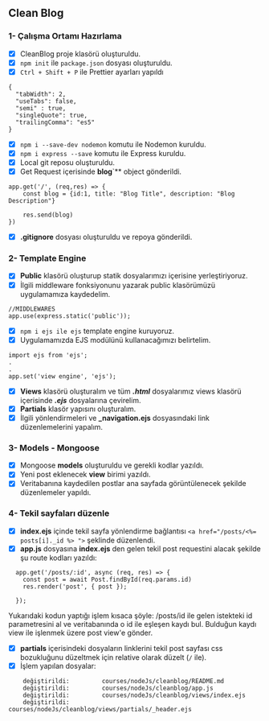 ## Clean Blog

### 1- Çalışma Ortamı Hazırlama
- [x] CleanBlog proje klasörü oluşturuldu.
- [x] `npm init` ile `package.json` dosyası oluşturuldu.
- [x] `Ctrl + Shift + P` ile Prettier ayarları yapıldı
```
{
  "tabWidth": 2,
  "useTabs": false,
  "semi" : true,
  "singleQuote": true,
  "trailingComma": "es5"
}
```
- [x] `npm i --save-dev nodemon` komutu ile Nodemon kuruldu.
- [x] `npm i express --save` komutu ile Express kuruldu.
- [x] Local git reposu oluşturuldu.
- [x] Get Request içerisinde **blog**`** object gönderildi.
```
app.get('/', (req,res) => {
    const blog = {id:1, title: "Blog Title", description: "Blog Description"}

    res.send(blog)
})

```
- [x] **.gitignore** dosyası oluşturuldu ve repoya gönderildi.

### 2- Template Engine
- [x] **Public** klasörü oluşturup statik dosyalarımızı içerisine yerleştiriyoruz.
- [x] İlgili middleware fonksiyonunu yazarak public klasörümüzü uygulamamıza kaydedelim.
```
//MIDDLEWARES
app.use(express.static('public'));
```
- [x] `npm i ejs ile ejs` template engine kuruyoruz.
- [x] Uygulamamızda EJS modülünü kullanacağımızı belirtelim.
```
import ejs from 'ejs';
.
.
app.set('view engine', 'ejs');

```
- [x] **Views** klasörü oluşturalım ve tüm ***.html*** dosyalarımız views klasörü içerisinde ***.ejs*** dosyalarına çevirelim.
- [x] **Partials** klasör yapısını oluşturalım. 
- [x] İlgili yönlendirmeleri ve **_navigation.ejs** dosyasındaki link düzenlemelerini yapalım.

### 3- Models - Mongoose
- [x] Mongoose **models** oluşturuldu ve gerekli kodlar yazıldı.
- [x] Yeni post eklenecek **view** birimi yazıldı.
- [x] Veritabanına kaydedilen postlar ana sayfada görüntülenecek şekilde düzenlemeler yapıldı.

### 4- Tekil sayfaları düzenle
- [x] **index.ejs** içinde tekil sayfa yönlendirme bağlantısı `<a href="/posts/<%= posts[i]._id %> ">` şeklinde düzenlendi.
- [x] **app.js** dosyasına **index.ejs** den gelen tekil post requestini alacak şekilde şu route kodları yazıldı:

```
  app.get('/posts/:id', async (req, res) => {
    const post = await Post.findById(req.params.id) 
    res.render('post', { post });
    
  });

```
Yukarıdaki kodun yaptığı işlem kısaca şöyle: /posts/id ile gelen istekteki id parametresini al 
ve veritabanında o id ile eşleşen kaydı bul. Bulduğun kaydı view ile işlenmek üzere post view'e gönder.

- [x] **partials** içerisindeki dosyaların linklerini tekil post sayfası css bozukluğunu düzeltmek için relative olarak düzelt (`/` ile). 
- [x] İşlem yapılan dosyalar:

```
	değiştirildi:         courses/nodeJs/cleanblog/README.md
	değiştirildi:         courses/nodeJs/cleanblog/app.js
	değiştirildi:         courses/nodeJs/cleanblog/views/index.ejs
	değiştirildi:         courses/nodeJs/cleanblog/views/partials/_header.ejs

```
